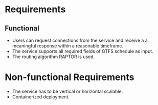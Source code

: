 # Requirements

## Functional

- Users can request connections from the service and receive a a meaningful response within a reasonable timeframe.
- The service supports all required fields of GTFS schedule as input.
- The routing algorithm RAPTOR is used.

# Non-functional Requirements

- The service has to be vertical or horizontal scalable.
- Containerized deployment.

